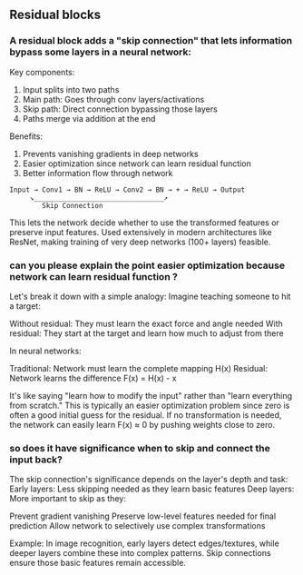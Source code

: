## Residual blocks

### A residual block adds a "skip connection" that lets information bypass some layers in a neural network:

Key components:
1. Input splits into two paths
2. Main path: Goes through conv layers/activations
3. Skip path: Direct connection bypassing those layers
4. Paths merge via addition at the end

Benefits:
1. Prevents vanishing gradients in deep networks
2. Easier optimization since network can learn residual function
3. Better information flow through network

```
Input → Conv1 → BN → ReLU → Conv2 → BN → + → ReLU → Output
     ↘________________________________↗
        Skip Connection
```

This lets the network decide whether to use the transformed features or preserve input features.
Used extensively in modern architectures like ResNet, making training of very deep networks (100+ layers) feasible.

### can you please explain the point easier optimization because network can learn residual function ?

Let's break it down with a simple analogy:
Imagine teaching someone to hit a target:

Without residual: They must learn the exact force and angle needed
With residual: They start at the target and learn how much to adjust from there

In neural networks:

Traditional: Network must learn the complete mapping H(x)
Residual: Network learns the difference F(x) = H(x) - x

It's like saying "learn how to modify the input" rather than "learn everything from scratch." This is typically an easier optimization problem since zero is often a good initial guess for the residual.
If no transformation is needed, the network can easily learn F(x) ≈ 0 by pushing weights close to zero.

### so does it have significance when to skip and connect the input back?

The skip connection's significance depends on the layer's depth and task:
Early layers: Less skipping needed as they learn basic features
Deep layers: More important to skip as they:

Prevent gradient vanishing
Preserve low-level features needed for final prediction
Allow network to selectively use complex transformations

Example: In image recognition, early layers detect edges/textures, while deeper layers combine these into complex patterns. Skip connections ensure those basic features remain accessible.


